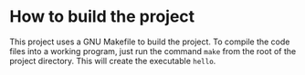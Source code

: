 # How to build the project

This project uses a GNU Makefile to build the project.
To compile the code files into a working program, just run the command `make` from the root of the project directory.
This will create the executable `hello`.
